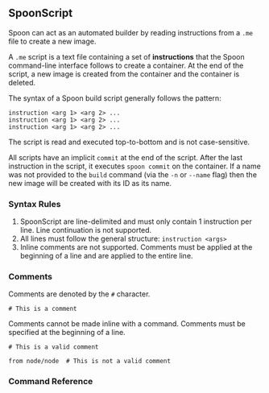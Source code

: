 ## SpoonScript

Spoon can act as an automated builder by reading instructions from a `.me` file to create a new image. 

A `.me` script is a text file containing a set of **instructions** that the Spoon command-line interface follows to create a container. At the end of the script, a new image is created from the container and the container is deleted. 

The syntax of a Spoon build script generally follows the pattern: 

	instruction <arg 1> <arg 2> ...
	instruction <arg 1> <arg 2> ...
	instruction <arg 1> <arg 2> ...
	
The script is read and executed top-to-bottom and is not case-sensitive.

All scripts have an implicit `commit` at the end of the script. After the last instruction in the script, it executes `spoon commit` on the container. If a name was not provided to the `build` command (via the `-n` or `--name` flag) then the new image will be created with its ID as its name. 

### Syntax Rules

1. SpoonScript are line-delimited and must only contain 1 instruction per line. Line continuation is not supported. 
2. All lines must follow the general structure: `instruction <args>`
3. Inline comments are not supported. Comments must be applied at the beginning of a line and are applied to the entire line. 

### Comments

Comments are denoted by the `#` character. 

	# This is a comment

Comments cannot be made inline with a command. Comments must be specified at the beginning of a line. 

```
# This is a valid comment

from node/node  # This is not a valid comment
```

### Command Reference